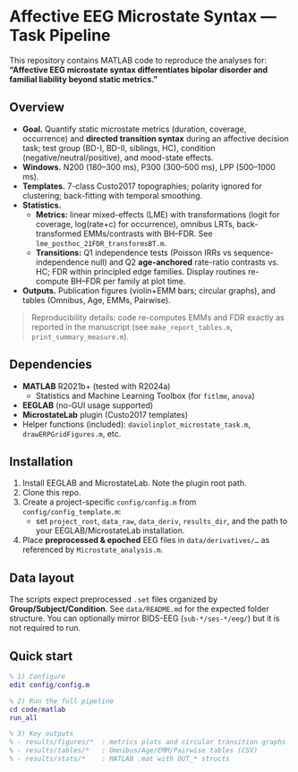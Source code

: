 # Affective EEG Microstate Syntax — Task Pipeline

This repository contains MATLAB code to reproduce the analyses for:  
**“Affective EEG microstate syntax differentiates bipolar disorder and familial liability beyond static metrics.”**

## Overview

- **Goal.** Quantify static microstate metrics (duration, coverage, occurrence) and **directed transition syntax** during an affective decision task; test group (BD-I, BD-II, siblings, HC), condition (negative/neutral/positive), and mood-state effects.
- **Windows.** N200 (180–300 ms), P300 (300–500 ms), LPP (500–1000 ms).
- **Templates.** 7-class Custo2017 topographies; polarity ignored for clustering; back-fitting with temporal smoothing.
- **Statistics.**
  - **Metrics:** linear mixed-effects (LME) with transformations (logit for coverage, log(rate+c) for occurrence), omnibus LRTs, back-transformed EMMs/contrasts with BH–FDR. See `lme_posthoc_21FDR_transformsBT.m`.
  - **Transitions:** Q1 independence tests (Poisson IRRs vs sequence-independence null) and Q2 **age-anchored** rate-ratio contrasts vs. HC; FDR within principled edge families. Display routines re-compute BH–FDR per family at plot time.  
- **Outputs.** Publication figures (violin+EMM bars; circular graphs), and tables (Omnibus, Age, EMMs, Pairwise).

> Reproducibility details: code re-computes EMMs and FDR exactly as reported in the manuscript (see `make_report_tables.m`, `print_summary_measure.m`).

## Dependencies

- **MATLAB** R2021b+ (tested with R2024a)
  - Statistics and Machine Learning Toolbox (for `fitlme`, `anova`)
- **EEGLAB** (no-GUI usage supported)
- **MicrostateLab** plugin (Custo2017 templates)
- Helper functions (included): `daviolinplot_microstate_task.m`, `drawERPGridFigures.m`, etc.

## Installation

1. Install EEGLAB and MicrostateLab. Note the plugin root path.
2. Clone this repo.
3. Create a project-specific `config/config.m` from `config/config_template.m`:
   - set `project_root`, `data_raw`, `data_deriv`, `results_dir`, and the path to your EEGLAB/MicrostateLab installation.
4. Place **preprocessed & epoched** EEG files in `data/derivatives/…` as referenced by `Microstate_analysis.m`.

## Data layout

The scripts expect preprocessed `.set` files organized by **Group/Subject/Condition**. See `data/README.md` for the expected folder structure. You can optionally mirror BIDS-EEG (`sub-*/ses-*/eeg/`) but it is not required to run.

## Quick start

```matlab
% 1) Configure
edit config/config.m

% 2) Run the full pipeline
cd code/matlab
run_all

% 3) Key outputs
% - results/figures/*  : metrics plots and circular transition graphs
% - results/tables/*   : Omnibus/Age/EMM/Pairwise tables (CSV)
% - results/stats/*    : MATLAB .mat with OUT_* structs
